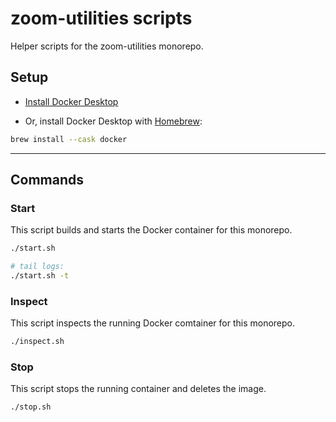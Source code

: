 # zoom-utilities scripts

Helper scripts for the zoom-utilities monorepo.

## Setup

- [Install Docker Desktop](https://docs.docker.com/desktop/install/mac-install/ 'https://docs.docker.com/desktop/install/mac-install/')

- Or, install Docker Desktop with [Homebrew](https://docs.brew.sh/Installation 'https://docs.brew.sh/Installation'):

```sh
brew install --cask docker
```

---

## Commands

### Start

This script builds and starts the Docker container for this monorepo.

```sh
./start.sh

# tail logs:
./start.sh -t
```

### Inspect

This script inspects the running Docker comtainer for this monorepo.

```sh
./inspect.sh
```

### Stop

This script stops the running container and deletes the image.

```sh
./stop.sh
```
